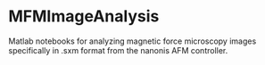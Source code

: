 # MFMImageAnalysis
Matlab notebooks for analyzing magnetic force microscopy images specifically in .sxm format from the nanonis AFM controller.

